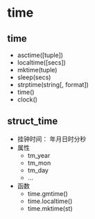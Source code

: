 
# time

## time
* asctime([tuple])
* localtime([secs])
* mktime(tuple)
* sleep(secs)
* strptime(string[, format])
* time()
* clock()

## struct_time
* 挂钟时间： 年月日时分秒
* 属性
  * tm_year
  * tm_mon
  * tm_day
  * ...
* 函数
  * time.gmtime()
  * time.localtime()
  * time.mktime(st)

